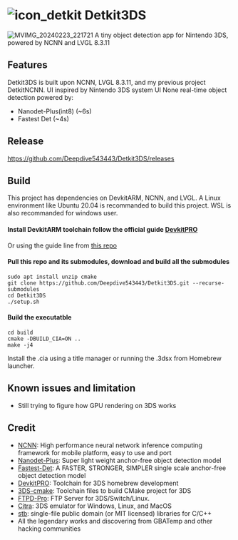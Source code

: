 # ![icon_detkit](https://github.com/Deepdive543443/Detkit_UI/assets/83911295/6b4f854c-e74b-4065-a4ce-83fce7fa3662) Detkit3DS

![MVIMG_20240223_221721](https://github.com/Deepdive543443/Detkit3DS/assets/83911295/af55da55-4aa9-41e2-b09f-c8a09e860425)
A tiny object detection app for Nintendo 3DS, powered by NCNN and LVGL 8.3.11

## Features 
Detkit3DS is built upon NCNN, LVGL 8.3.11, and my previous project DetkitNCNN.
UI inspired by Nintendo 3DS system UI
None real-time object detection powered by:
- Nanodet-Plus(int8) (~6s)
- Fastest Det (~4s)

## Release
https://github.com/Deepdive543443/Detkit3DS/releases

## Build
This project has dependencies on DevkitARM, NCNN, and LVGL. 
A Linux environment like Ubuntu 20.04 is recommanded to build this project. WSL is also recommanded for windows user.
#### Install DevkitARM toolchain follow the official guide [DevkitPRO](https://devkitpro.org/wiki/Getting_Started)
Or using the guide line from [this repo](https://github.com/Deepdive543443/Benchncnn-3DS)

#### Pull this repo and its submodules, download and build all the submodules
```
sudo apt install unzip cmake
git clone https://github.com/Deepdive543443/Detkit3DS.git --recurse-submodules
cd Detkit3DS
./setup.sh
```
#### Build the executatble
```
cd build
cmake -DBUILD_CIA=ON ..
make -j4
```
Install the .cia using a title manager or running the .3dsx from Homebrew launcher.

## Known issues and limitation
- Still trying to figure how GPU rendering on 3DS works

## Credit
- [NCNN](https://github.com/Tencent/ncnn): High performance neural network inference computing framework for mobile platform, easy to use and port
- [Nanodet-Plus](https://github.com/RangiLyu/nanodet):  Super light weight anchor-free object detection model
- [Fastest-Det](https://github.com/dog-qiuqiu/FastestDet): A FASTER, STRONGER, SIMPLER single scale anchor-free object detection model
- [DevkitPRO](https://devkitpro.org/wiki/Getting_Started): Toolchain for 3DS homebrew development
- [3DS-cmake](https://github.com/Xtansia/3ds-cmake): Toolchain files to build CMake project for 3DS
- [FTPD-Pro](https://github.com/mtheall/ftpd): FTP Server for 3DS/Switch/Linux.
- [Citra](https://github.com/citra-emu/citra): 3DS emulator for Windows, Linux, and MacOS
- [stb](https://github.com/nothings/stb): single-file public domain (or MIT licensed) libraries for C/C++
- All the legendary works and discovering from GBATemp and other hacking communities

